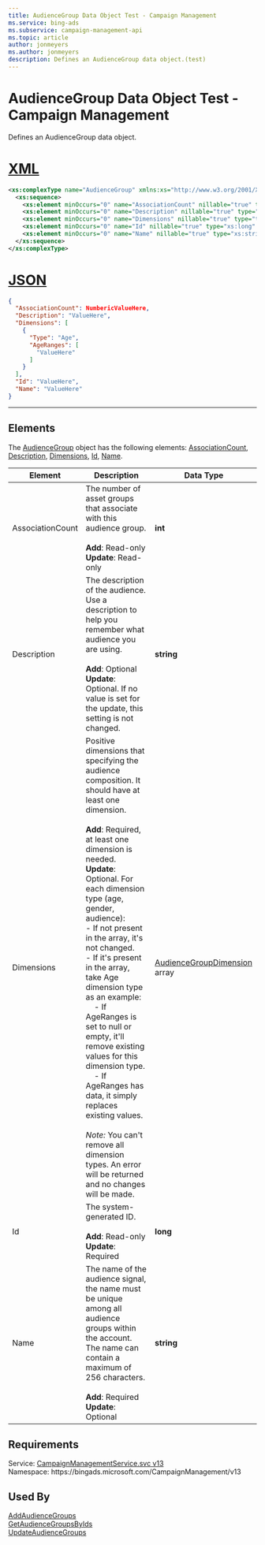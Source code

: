 ```yaml
---
title: AudienceGroup Data Object Test - Campaign Management
ms.service: bing-ads
ms.subservice: campaign-management-api
ms.topic: article
author: jonmeyers
ms.author: jonmeyers
description: Defines an AudienceGroup data object.(test)
---
```

# AudienceGroup Data Object Test - Campaign Management
Defines an AudienceGroup data object.

# [XML](#tab/xml)

```xml
<xs:complexType name="AudienceGroup" xmlns:xs="http://www.w3.org/2001/XMLSchema">
  <xs:sequence>
    <xs:element minOccurs="0" name="AssociationCount" nillable="true" type="xs:int" />
    <xs:element minOccurs="0" name="Description" nillable="true" type="xs:string" />
    <xs:element minOccurs="0" name="Dimensions" nillable="true" type="tns:ArrayOfAudienceGroupDimension" />
    <xs:element minOccurs="0" name="Id" nillable="true" type="xs:long" />
    <xs:element minOccurs="0" name="Name" nillable="true" type="xs:string" />
  </xs:sequence>
</xs:complexType>
```

# [JSON](#tab/json)

```json
{
  "AssociationCount": NumbericValueHere,
  "Description": "ValueHere",
  "Dimensions": [
    {
      "Type": "Age",
      "AgeRanges": [
        "ValueHere"
      ]
    }
  ],
  "Id": "ValueHere",
  "Name": "ValueHere"
}
```

-----

## <a name="elements"></a>Elements

The [AudienceGroup](audiencegroup.md) object has the following elements: [AssociationCount](#associationcount), [Description](#description), [Dimensions](#dimensions), [Id](#id), [Name](#name).

|Element|Description|Data Type|
|-----------|---------------|-------------|
|<a name="associationcount"></a>AssociationCount|The number of asset groups that associate with this audience group.  <br /><br />**Add**: Read-only <br />**Update**: Read-only |**int**|
|<a name="description"></a>Description|The description of the audience. Use a description to help you remember what audience you are using. <br /><br />**Add**: Optional <br />**Update**: Optional. If no value is set for the update, this setting is not changed. |**string**|
|<a name="dimensions"></a>Dimensions|Positive dimensions that specifying the audience composition.  It should have at least one dimension. <br /><br />**Add**: Required, at least one dimension is needed.  <br />**Update**: Optional. For each dimension type (age, gender, audience): <br />- If not present in the array, it's not changed.<br />- If it's present in the array, take Age dimension type as an example: <br />&nbsp;&nbsp;&nbsp;&nbsp;- If AgeRanges is set to null or empty, it'll remove existing values for this dimension type. <br />&nbsp;&nbsp;&nbsp;&nbsp;- If AgeRanges has data, it simply replaces existing values. <br /><br />*Note:* You can't remove all dimension types. An error will be returned and no changes will be made.|[AudienceGroupDimension](audiencegroupdimension.md) array|
|<a name="id"></a>Id|The system-generated ID. <br /><br />**Add**: Read-only <br />**Update**: Required |**long**|
|<a name="name"></a>Name|The name of the audience signal, the name must be unique among all audience groups within the account. The name can contain a maximum of 256 characters. <br /><br />**Add**: Required <br />**Update**: Optional |**string**|

## Requirements
Service: [CampaignManagementService.svc v13](https://campaign.api.bingads.microsoft.com/Api/Advertiser/CampaignManagement/v13/CampaignManagementService.svc)  
Namespace: https\://bingads.microsoft.com/CampaignManagement/v13  

## Used By
[AddAudienceGroups](addaudiencegroups.md)  
[GetAudienceGroupsByIds](getaudiencegroupsbyids.md)  
[UpdateAudienceGroups](updateaudiencegroups.md)  
